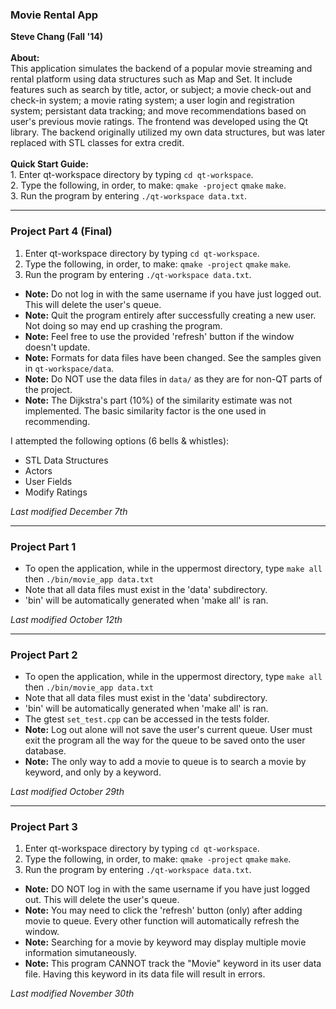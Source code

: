 <h3>Movie Rental App</h3>
<strong>Steve Chang (Fall '14)</strong>
<br><br>
<strong>About:</strong><br>
This application simulates the backend of a popular movie streaming and rental platform using data structures such as Map and Set. It include features such as search by title, actor, or subject; a movie check-out and check-in system; a movie rating system; a user login and registration system; persistant data tracking; and move recommendations based on user's previous movie ratings. The frontend was developed using the Qt library. The backend originally utilized my own data structures, but was later replaced with STL classes for extra credit.
<br><br>
<strong>Quick Start Guide:</strong><br>
1. Enter qt-workspace directory by typing <code>cd qt-workspace</code>.<br>
2. Type the following, in order, to make: <code>qmake -project</code> <code>qmake</code> <code>make</code>.<br>
3. Run the program by entering <code>./qt-workspace data.txt</code>.<br>
<hr />

<h3>Project Part 4 (Final)</h3>

<ol>
<li>Enter qt-workspace directory by typing <code>cd qt-workspace</code>.</li>
<li>Type the following, in order, to make: <code>qmake -project</code> <code>qmake</code> <code>make</code>.</li>
<li>Run the program by entering <code>./qt-workspace data.txt</code>.</li>
</ol>

<ul>
<li> <strong>Note:</strong> Do not log in with the same username if you have just logged out. This will delete the user's queue. </li>
<li> <strong>Note:</strong> Quit the program entirely after successfully creating a new user. Not doing so may end up crashing the program. </li>
<li> <strong>Note:</strong> Feel free to use the provided 'refresh' button if the window doesn't update. </li>
<li><strong>Note:</strong> Formats for data files have been changed. See the samples given in <code>qt-workspace/data</code>.</li>
<li><strong>Note:</strong> Do NOT use the data files in <code>data/</code> as they are for non-QT parts of the project.</li>
<li><strong>Note:</strong> The Dijkstra's part (10%) of the similarity estimate was not implemented. The basic similarity factor is the one used in recommending.</li>
</ul>

I attempted the following options (6 bells & whistles):
- STL Data Structures
- Actors
- User Fields
- Modify Ratings



<em>Last modified December 7th</em>



<hr />

<h3>Project Part 1</h3>
<ul>
<li>To open the application, while in the uppermost directory, type <code>make all</code> then <code>./bin/movie_app data.txt</code></li>
<li>Note that all data files must exist in the 'data' subdirectory.</li>
<li>'bin' will be automatically generated when 'make all' is ran.</li>
</ul>

<em>Last modified October 12th</em>

<hr />

<h3>Project Part 2</h3>
<ul>
<li>To open the application, while in the uppermost directory, type <code>make all</code> then <code>./bin/movie_app data.txt</code></li>
<li>Note that all data files must exist in the 'data' subdirectory.</li>
<li>'bin' will be automatically generated when 'make all' is ran.</li>
<li> The gtest <code>set_test.cpp</code> can be accessed in the tests folder.</li>
<li> <strong>Note:</strong> Log out alone will not save the user's current queue. User must exit the program all the way for the queue to be saved onto the user database. </li>
<li> <strong>Note:</strong> The only way to add a movie to queue is to search a movie by keyword, and only by a keyword. </li>
</ul>

<em>Last modified October 29th</em>

<hr />

<h3>Project Part 3</h3>

<ol>
<li>Enter qt-workspace directory by typing <code>cd qt-workspace</code>.</li>
<li>Type the following, in order, to make: <code>qmake -project</code> <code>qmake</code> <code>make</code>.</li>
<li>Run the program by entering <code>./qt-workspace data.txt</code>.</li>
</ol>

<ul>
<li> <strong>Note:</strong> DO NOT log in with the same username if you have just logged out. This will delete the user's queue. </li>
<li> <strong>Note:</strong> You may need to click the 'refresh' button (only) after adding movie to queue. Every other function will automatically refresh the window. </li>
<li> <strong>Note:</strong> Searching for a movie by keyword may display multiple movie information simutaneously. </li>
<li> <strong>Note:</strong> This program CANNOT track the "Movie" keyword in its user data file. Having this keyword in its data file will result in errors.
</ul>

<em>Last modified November 30th</em>

